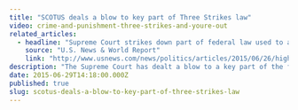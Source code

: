 ```yaml
---
title: "SCOTUS deals a blow to key part of Three Strikes law"
video: crime-and-punishment-three-strikes-and-youre-out
related_articles:
  - headline: "Supreme Court strikes down part of federal law used to add prison time for repeat offenders"
    source: "U.S. News & World Report"
    link: "http://www.usnews.com/news/politics/articles/2015/06/26/high-court-strikes-down-vague-part-of-career-criminal-law"
description: "The Supreme Court has dealt a blow to a key part of the federal _Three Strikes_ law. This is the fascinating story behind the creation of the law."
date: 2015-06-29T14:18:00.000Z
published: true
slug: scotus-deals-a-blow-to-key-part-of-three-strikes-law
---
```


